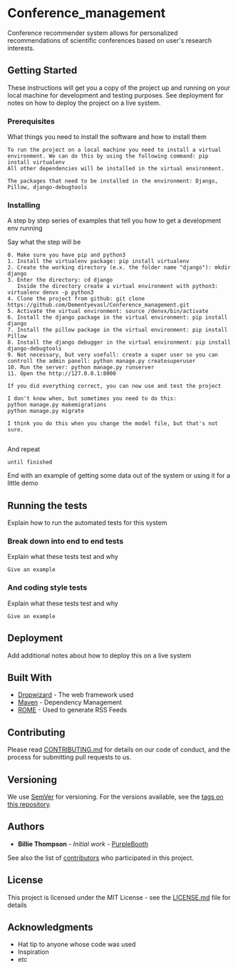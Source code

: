 # Conference_management
Conference recommender system allows for personalized recommendations of scientific conferences based on user's research interests. 

## Getting Started

These instructions will get you a copy of the project up and running on your local machine for development and testing purposes. See deployment for notes on how to deploy the project on a live system.

### Prerequisites

What things you need to install the software and how to install them

```
To run the project on a local machine you need to install a virtual environment. We can do this by using the following command: pip install virtualenv
All other dependencies will be installed in the virtual environment.

The packages that need to be installed in the environment: Django, Pillow, django-debugtools
```

### Installing

A step by step series of examples that tell you how to get a development env running

Say what the step will be

```
0. Make sure you have pip and python3
1. Install the virtualenv package: pip install virtualenv
2. Create the working directory (e.x. the folder name "django"): mkdir django
3. Enter the directory: cd django 
   Inside the directory create a virtual environment with python3: virtualenv denvx -p python3
4. Clone the project from github: git clone https://github.com/Dementyevasl/Conference_management.git
5. Activate the virtual environment: source /denvx/bin/activate
6. Install the django package in the virtual environment: pip install django
7. Install the pillow package in the virtual environment: pip install Pillow
8. Install the django debugger in the virtual environment: pip install django-debugtools
9. Not necessary, but very usefull: create a super user so you can controll the admin panell: python manage.py createsuperuser
10. Run the server: python manage.py runserver
11. Open the http://127.0.0.1:8000

If you did everything correct, you can now use and test the project

I don't know when, but sometimes you need to do this:
python manage.py makemigrations
python manage.py migrate

I think you do this when you change the model file, but that's not sure.


```

And repeat

```
until finished
```

End with an example of getting some data out of the system or using it for a little demo

## Running the tests

Explain how to run the automated tests for this system

### Break down into end to end tests

Explain what these tests test and why

```
Give an example
```

### And coding style tests

Explain what these tests test and why

```
Give an example
```

## Deployment

Add additional notes about how to deploy this on a live system

## Built With

* [Dropwizard](http://www.dropwizard.io/1.0.2/docs/) - The web framework used
* [Maven](https://maven.apache.org/) - Dependency Management
* [ROME](https://rometools.github.io/rome/) - Used to generate RSS Feeds

## Contributing

Please read [CONTRIBUTING.md](https://gist.github.com/PurpleBooth/b24679402957c63ec426) for details on our code of conduct, and the process for submitting pull requests to us.

## Versioning

We use [SemVer](http://semver.org/) for versioning. For the versions available, see the [tags on this repository](https://github.com/your/project/tags). 

## Authors

* **Billie Thompson** - *Initial work* - [PurpleBooth](https://github.com/PurpleBooth)

See also the list of [contributors](https://github.com/your/project/contributors) who participated in this project.

## License

This project is licensed under the MIT License - see the [LICENSE.md](LICENSE.md) file for details

## Acknowledgments

* Hat tip to anyone whose code was used
* Inspiration
* etc
